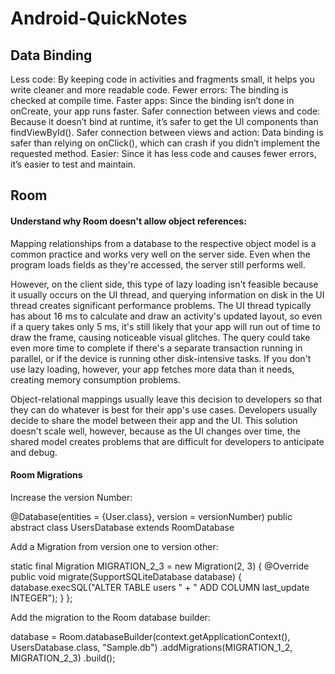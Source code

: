 # Android-QuickNotes

## Data Binding
 Less code: By keeping code in activities and fragments small, it helps you write cleaner and more readable code.
Fewer errors: The binding is checked at compile time.
Faster apps: Since the binding isn’t done in onCreate, your app runs faster.
Safer connection between views and code: Because it doesn’t bind at runtime, it’s safer to get the UI components than findViewById().
Safer connection between views and action: Data binding is safer than relying on onClick(), which can crash if you didn’t implement the requested method.
Easier: Since it has less code and causes fewer errors, it’s easier to test and maintain.

## Room

#### Understand why Room doesn't allow object references:

Mapping relationships from a database to the respective object model is a common practice and works very well on the server side. Even when the program loads fields as they're accessed, the server still performs well.

However, on the client side, this type of lazy loading isn't feasible because it usually occurs on the UI thread, and querying information on disk in the UI thread creates significant performance problems. The UI thread typically has about 16 ms to calculate and draw an activity's updated layout, so even if a query takes only 5 ms, it's still likely that your app will run out of time to draw the frame, causing noticeable visual glitches. The query could take even more time to complete if there's a separate transaction running in parallel, or if the device is running other disk-intensive tasks. If you don't use lazy loading, however, your app fetches more data than it needs, creating memory consumption problems.

Object-relational mappings usually leave this decision to developers so that they can do whatever is best for their app's use cases. Developers usually decide to share the model between their app and the UI. This solution doesn't scale well, however, because as the UI changes over time, the shared model creates problems that are difficult for developers to anticipate and debug.


#### Room Migrations

Increase the version Number:  

@Database(entities = {User.class}, version = versionNumber)
public abstract class UsersDatabase extends RoomDatabase


Add a Migration from version one to version other:

static final Migration MIGRATION_2_3 = new Migration(2, 3) {
    @Override
    public void migrate(SupportSQLiteDatabase database) {
        database.execSQL("ALTER TABLE users "
                + " ADD COLUMN last_update INTEGER");
    }
};

Add the migration to the Room database builder:

database = Room.databaseBuilder(context.getApplicationContext(),
        UsersDatabase.class, "Sample.db")
        .addMigrations(MIGRATION_1_2, MIGRATION_2_3)
        .build();
